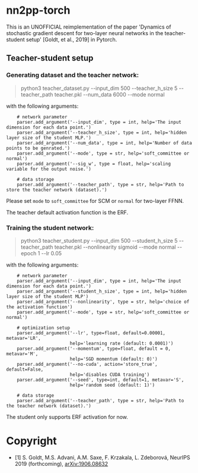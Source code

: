 # nn2pp-torch

This is an UNOFFICIAL reimplementation of the paper 'Dynamics of stochastic gradient descent for two-layer neural networks in the teacher-student setup' [Goldt, et al., 2019] in Pytorch.

## Teacher-student setup

### Generating dataset and the teacher network:
>python3 teacher_dataset.py --input_dim 500 --teacher_h_size 5 --teacher_path teacher.pkl --num_data 6000 --mode normal

with the following arguments:
```
	# network parameter
	parser.add_argument('--input_dim', type = int, help='The input dimension for each data point.')
	parser.add_argument('--teacher_h_size', type = int, help='hidden layer size of the student MLP.')
	parser.add_argument('--num_data', type = int, help='Number of data points to be genrated.')
	parser.add_argument('--mode', type = str, help='soft_committee or normal')
	parser.add_argument('--sig_w', type = float, help='scaling variable for the output noise.')

	# data storage
	parser.add_argument('--teacher_path', type = str, help='Path to store the teacher network (dataset).')
```

Please set `mode` to `soft_committee` for SCM or `normal` for two-layer FFNN.

The teacher default activation function is the ERF.


### Training the student network:
>python3 teacher_student.py --input_dim 500 --student_h_size 5 --teacher_path teacher.pkl  --nonlinearity sigmoid  --mode normal  --epoch 1 --lr 0.05

with the following arguments:
```
	# network parameter
	parser.add_argument('--input_dim', type = int, help='The input dimension for each data point.')
	parser.add_argument('--student_h_size', type = int, help='hidden layer size of the student MLP')
	parser.add_argument('--nonlinearity', type = str, help='choice of the activation function')
	parser.add_argument('--mode', type = str, help='soft_committee or normal')

	# optimization setup
	parser.add_argument('--lr', type=float, default=0.00001, metavar='LR',
						help='learning rate (default: 0.0001)')
	parser.add_argument('--momentum', type=float, default = 0, metavar='M',
						help='SGD momentum (default: 0)')
	parser.add_argument('--no-cuda', action='store_true', default=False,
						help='disables CUDA training')
	parser.add_argument('--seed', type=int, default=1, metavar='S',
						help='random seed (default: 1)')

	# data storage
	parser.add_argument('--teacher_path', type = str, help='Path to the teacher network (dataset).')
```
The student only supports ERF activation for now.

# Copyright

* [1] S. Goldt, M.S. Advani, A.M. Saxe, F. Krzakala, L. Zdeborová, NeurIPS 2019
  (forthcoming), [arXiv:1906.08632](https://arxiv.org/abs/1906.08632)


